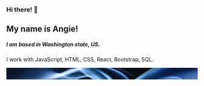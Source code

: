 ### Hi there! 👋

## My name is Angie!

##### I am based in Washington state, US. 
I work with JavaScript, HTML, CSS, React, Bootstrap, SQL.

![The_line](AM.jpg)
<!--
**Angiedoescoding/Angiedoescoding** is a ✨ _special_ ✨ repository because its `README.md` (this file) appears on your GitHub profile.

Here are some ideas to get you started:

- 🔭 I’m currently working on ...
- 🌱 I’m currently learning ...
- 👯 I’m looking to collaborate on ...
- 🤔 I’m looking for help with ...
- 💬 Ask me about ...
- 📫 How to reach me: ...
- 😄 Pronouns: ...
- ⚡ Fun fact: ...
-->
